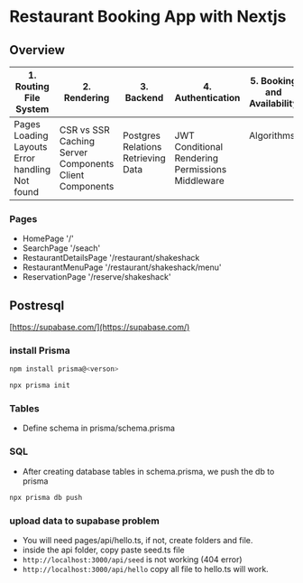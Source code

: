 # Restaurant Booking App with Nextjs

## Overview

| 1. Routing File System                                     | 2. Rendering                                                        | 3. Backend                                       | 4. Authentication                                             | 5. Booking and Availability    | 6. Testing                          |
| ---------------------------------------------------------- | ------------------------------------------------------------------- | ------------------------------------------------ | ------------------------------------------------------------- | ------------------------------ | ----------------------------------- |
| Pages<br>Loading<br>Layouts<br>Error handling<br>Not found | CSR vs SSR<br>Caching<br>Server Components<br>Client Components<br> | Postgres<br>Relations<br>Retrieving Data<br><br> | JWT<br>Conditional Rendering<br>Permissions<br>Middleware<br> | Algorithms<br><br><br><br><br> | Unit Tests<br>E2E Tests<br><br><br> |

### Pages

- HomePage '/'
- SearchPage '/seach'
- RestaurantDetailsPage '/restaurant/shakeshack
- RestaurantMenuPage '/restaurant/shakeshack/menu'
- ReservationPage '/reserve/shakeshack'

## Postresql

[https://supabase.com/](https://supabase.com/)

### install Prisma

```bash
npm install prisma@<verson>

npx prisma init
```

### Tables

- Define schema in prisma/schema.prisma

### SQL

- After creating database tables in schema.prisma, we push the db to prisma

```bash
npx prisma db push

```

### upload data to supabase problem

- You will need pages/api/hello.ts, if not, create folders and file.
- inside the api folder, copy paste seed.ts file
- `http://localhost:3000/api/seed` is not working (404 error)
- `http://localhost:3000/api/hello` copy all file to hello.ts will work.
